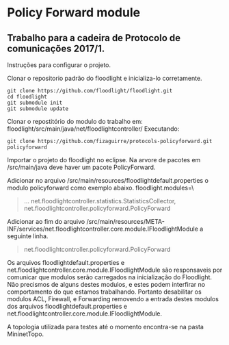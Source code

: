 # Policy Forward module

## Trabalho para a cadeira de Protocolo de comunicações 2017/1.

Instruções para configurar o projeto.

Clonar o repositorio padrão do floodlight e inicializa-lo corretamente.
```
git clone https://github.com/floodlight/floodlight.git
cd floodlight
git submodule init
git submodule update
```

Clonar o repostitório do modulo do trabalho em:
floodlight/src/main/java/net/floodlightcontroller/
Executando:
```
git clone https://github.com/fizaguirre/protocols-policyforward.git policyforward
```

Importar o projeto do floodlight no eclipse. Na arvore de pacotes em /src/main/java deve haver um pacote PolicyForward.

Adicionar no arquivo /src/main/resources/floodlightdefault.properties o modulo policyforward como exemplo abaixo.
floodlight.modules=\
> ...
> net.floodlightcontroller.statistics.StatisticsCollector,\
> net.floodlightcontroller.policyforward.PolicyForward

Adicionar ao fim do arquivo /src/main/resources/META-INF/services/net.floodlightcontroller.core.module.IFloodlightModule a seguinte linha.

> net.floodlightcontroller.policyforward.PolicyForward

Os arquivos floodlightdefault.properties e net.floodlightcontroller.core.module.IFloodlightModule são responsaveis por comunicar que modulos serão carregados na inicialização do Floodlight. Não precismos de alguns destes modulos, e estes podem interfirar no comportamento do que estamos trabalhando. Portanto desabilitar os modulos ACL, Firewall, e Forwarding removendo a entrada destes modulos dos arquivos floodlightdefault.properties e net.floodlightcontroller.core.module.IFloodlightModule.


A topologia utilizada para testes até o momento encontra-se na pasta MininetTopo.


